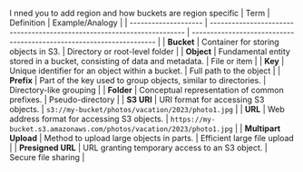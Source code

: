 I nned you to add region and how buckets are region specific
| Term | Definition | Example/Analogy |
| -------------------- | ----------------------------------------------------------------------- | -------------------------------------------------------------------- |
| **Bucket** | Container for storing objects in S3. | Directory or root-level folder |
| **Object** | Fundamental entity stored in a bucket, consisting of data and metadata. | File or item |
| **Key** | Unique identifier for an object within a bucket. | Full path to the object |
| **Prefix** | Part of the key used to group objects, similar to directories. | Directory-like grouping |
| **Folder** | Conceptual representation of common prefixes. | Pseudo-directory |
| **S3 URI** | URI format for accessing S3 objects. | `s3://my-bucket/photos/vacation/2023/photo1.jpg` |
| **URL** | Web address format for accessing S3 objects. | `https://my-bucket.s3.amazonaws.com/photos/vacation/2023/photo1.jpg` |
| **Multipart Upload** | Method to upload large objects in parts. | Efficient large file upload |
| **Presigned URL** | URL granting temporary access to an S3 object. | Secure file sharing |
